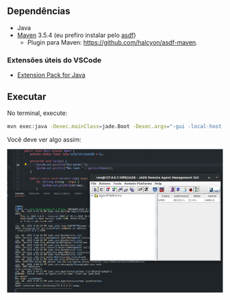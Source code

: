 ## Dependências

- Java
- [Maven](https://maven.apache.org/download.cgi) 3.5.4 
(eu prefiro instalar pelo [asdf](https://asdf-vm.com/guide/getting-started.html))
  - Plugin para Maven: https://github.com/halcyon/asdf-maven.

### Extensões úteis do VSCode

- [Extension Pack for Java](https://marketplace.visualstudio.com/items?itemName=vscjava.vscode-java-pack)

## Executar

No terminal, execute:

```sh
mvn exec:java -Dexec.mainClass=jade.Boot -Dexec.args="-gui -local-host 127.0.0.1 -local-port 1099 jade.Boot;customAgent:pp.Main"
```

Você deve ver algo assim:

![](docs/screenshot.png)
